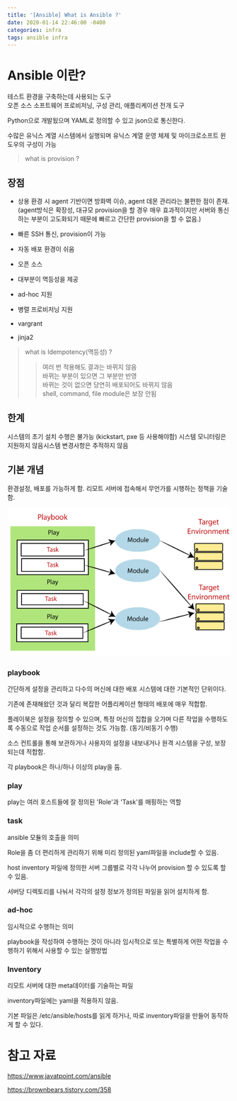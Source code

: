 ```yaml
---
title: '[Ansible] What is Ansible ?'
date: 2020-01-14 22:46:00 -0400
categories: infra
tags: ansible infra
---
```


# Ansible 이란?

테스트 환경을 구축하는데 사용되는 도구<br/> 오픈 소스 소프트웨어 프로비저닝, 구성 관리, 애플리케이션 전개 도구

Python으로 개발됬으며 YAML로 정의할 수 있고 json으로 통신한다.

수많은 유닉스 계열 시스템에서 실행되며 유닉스 계열 운영 체제 및 마이크로소프트 윈도우의 구성이 가능

> what is provision ? <br/>

## 장점

- 상용 환경 시 agent 기반이면 방화벽 이슈, agent 데몬 관리라는 불편한 점이 존재. <br/> (agent방식은 확장성, 대규모 provision을 할 경우 매우 효과적이지만 서버와 통신하는 부분이 고도화되기 때문에 빠르고 간단한 provision을 할 수 없음.)

- 빠른 SSH 통신, provision이 가능

- 자동 배포 환경이 쉬움

- 오픈 소스

- 대부분이 멱등성을 제공

- ad-hoc 지원

- 병렬 프로비저닝 지원

- vargrant

- jinja2

> what is Idempotency(멱등성) ? <br/>
>
> > 여러 번 적용해도 결과는 바뀌지 않음 <br/> 바뀌는 부분이 있으면 그 부분만 반영 <br/> 바뀌는 것이 없으면 당연히 배포되어도 바뀌지 않음 <br/> shell, command, file module은 보장 안됨

## 한계

시스템의 초기 설치 수행은 불가능 (kickstart, pxe 등 사용해야함) 시스템 모니터링은 지원하지 않음시스템 변경사항은 추적하지 않음

## 기본 개념

환경설정, 배포를 가능하게 함. 리모트 서버에 접속해서 무언가를 시행하는 정책을 기술함.

![ansible_playbook](/assets/img/post/ansible/ansible-playbooks.png)

### playbook

간단하게 설정을 관리하고 다수의 머신에 대한 배포 시스템에 대한 기본적인 단위이다.

기존에 존재해왔던 것과 달리 복잡한 어플리케이션 형태의 배포에 매우 적합함.

플레이북은 설정을 정의할 수 있으며, 특정 머신의 집합을 오가며 다른 작업을 수행하도록 수동으로 작업 순서를 설정하는 것도 가능함. (동기/비동기 수행)

소스 컨트롤을 통해 보관하거나 사용자의 설정을 내보내거나 원격 시스템을 구성, 보장되는데 적합함.

각 playbook은 하나/하나 이상의 play을 둠.

### play

play는 여러 호스트들에 잘 정의된 'Role'과 'Task'를 매핑하는 역할

### task

ansible 모듈의 호출을 의미

Role을 좀 더 편리하게 관리하기 위해 미리 정의된 yaml파일을 include할 수 있음.

host inventory 파일에 정의한 서버 그룹별로 각각 나누어 provision 할 수 있도록 할 수 있음.

서버당 디렉토리를 나눠서 각각의 설정 정보가 정의된 파일을 읽어 설치하게 함.

### ad-hoc

임시적으로 수행하는 의미

playbook을 작성하여 수행하는 것이 아니라 임시적으로 또는 특별하게 어떤 작업을 수행하기 위해서 사용할 수 있는 실행방법

### Inventory

리모트 서버에 대한 meta데이터를 기술하는 파일

inventory파일에는 yaml을 적용하지 않음.

기본 파일은 /etc/ansible/hosts를 읽게 하거나, 따로 inventory파일을 만들어 동작하게 할 수 있다.

# 참고 자료

https://www.javatpoint.com/ansible

https://brownbears.tistory.com/358
